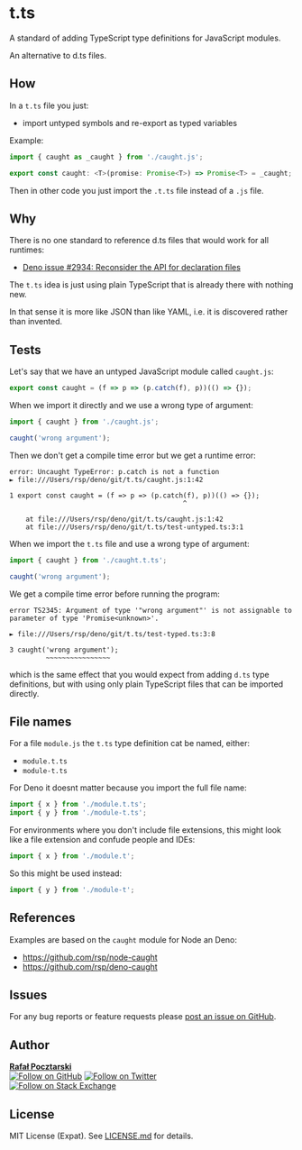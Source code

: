 t.ts
====
A standard of adding TypeScript type definitions for JavaScript modules.

An alternative to d.ts files.

How
---
In a `t.ts` file you just:

- import untyped symbols and re-export as typed variables

Example:

```ts
import { caught as _caught } from './caught.js';

export const caught: <T>(promise: Promise<T>) => Promise<T> = _caught;
```

Then in other code you just import the `.t.ts` file instead of a `.js` file.

Why
---
There is no one standard to reference d.ts files that would work for all runtimes:

- [Deno issue #2934: Reconsider the API for declaration files](https://github.com/denoland/deno/issues/2934)

The `t.ts` idea is just using plain TypeScript that is already there with nothing new.

In that sense it is more like JSON than like YAML, i.e. it is discovered rather than invented.

Tests
-----
Let's say that we have an untyped JavaScript module called `caught.js`:

```js
export const caught = (f => p => (p.catch(f), p))(() => {});
```

When we import it directly and we use a wrong type of argument:
```ts
import { caught } from './caught.js';

caught('wrong argument');
```
Then we don't get a compile time error but we get a runtime error:
```
error: Uncaught TypeError: p.catch is not a function
► file:///Users/rsp/deno/git/t.ts/caught.js:1:42

1 export const caught = (f => p => (p.catch(f), p))(() => {});
                                           ^

    at file:///Users/rsp/deno/git/t.ts/caught.js:1:42
    at file:///Users/rsp/deno/git/t.ts/test-untyped.ts:3:1
```
When we import the `t.ts` file and use a wrong type of argument:
```ts
import { caught } from './caught.t.ts';

caught('wrong argument');
```
We get a compile time error before running the program:
```
error TS2345: Argument of type '"wrong argument"' is not assignable to parameter of type 'Promise<unknown>'.

► file:///Users/rsp/deno/git/t.ts/test-typed.ts:3:8

3 caught('wrong argument');
         ~~~~~~~~~~~~~~~~
```
which is the same effect that you would expect from adding `d.ts` type definitions,
but with using only plain TypeScript files that can be imported directly.

File names
----------

For a file `module.js` the `t.ts` type definition cat be named, either:

- `module.t.ts`
- `module-t.ts`

For Deno it doesnt matter because you import the full file name:

```ts
import { x } from './module.t.ts';
import { y } from './module-t.ts';
```

For environments where you don't include file extensions,
this might look like a file extension and confude people and IDEs:

```ts
import { x } from './module.t';
```
So this might be used instead:
```ts
import { y } from './module-t';
```

References
----------

Examples are based on the `caught` module for Node an Deno:

- https://github.com/rsp/node-caught
- https://github.com/rsp/deno-caught

Issues
------
For any bug reports or feature requests please
[post an issue on GitHub][issues-url].

Author
------
[**Rafał Pocztarski**](https://pocztarski.com/)
<br/>
[![Follow on GitHub][github-follow-img]][github-follow-url]
[![Follow on Twitter][twitter-follow-img]][twitter-follow-url]
<br/>
[![Follow on Stack Exchange][stackexchange-img]][stackoverflow-url]

License
-------
MIT License (Expat). See [LICENSE.md](LICENSE.md) for details.

[github-url]: https://github.com/rsp/t.ts
[readme-url]: https://github.com/rsp/t.ts#readme
[issues-url]: https://github.com/rsp/t.ts/issues
[license-url]: https://github.com/rsp/t.ts/blob/master/LICENSE.md
[travis-url]: https://travis-ci.org/rsp/t.ts
[travis-img]: https://travis-ci.org/rsp/t.ts.svg?branch=master
[snyk-url]: https://snyk.io/test/github/rsp/t.ts
[snyk-img]: https://snyk.io/test/github/rsp/t.ts/badge.svg
[david-url]: https://david-dm.org/rsp/t.ts
[david-img]: https://david-dm.org/rsp/t.ts/status.svg
[install-img]: https://nodei.co/npm/caught.png?compact=true
[downloads-img]: https://img.shields.io/npm/dt/caught.svg
[license-img]: https://img.shields.io/npm/l/caught.svg
[stats-url]: http://npm-stat.com/charts.html?package=caught
[github-follow-url]: https://github.com/rsp
[github-follow-img]: https://img.shields.io/github/followers/rsp.svg?style=social&logo=github&label=Follow
[twitter-follow-url]: https://twitter.com/intent/follow?screen_name=pocztarski
[twitter-follow-img]: https://img.shields.io/twitter/follow/pocztarski.svg?style=social&logo=twitter&label=Follow
[stackoverflow-url]: https://stackoverflow.com/users/613198/rsp
[stackexchange-url]: https://stackexchange.com/users/303952/rsp
[stackexchange-img]: https://stackexchange.com/users/flair/303952.png
